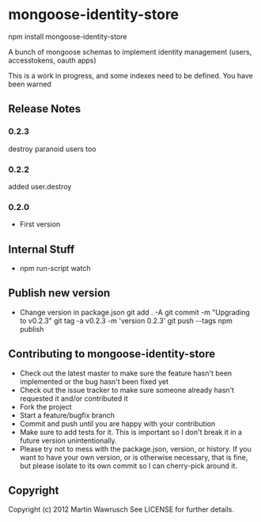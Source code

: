 mongoose-identity-store
===========================

npm install mongoose-identity-store

A bunch of mongoose schemas to implement identity management (users, accesstokens, oauth apps)

This is a work in progress, and some indexes need to be defined. You have been warned

## Release Notes

### 0.2.3
destroy paranoid users too

### 0.2.2
added user.destroy

### 0.2.0
* First version

## Internal Stuff

* npm run-script watch

## Publish new version

* Change version in package.json
git add . -A
git commit -m "Upgrading to v0.2.3"
git tag -a v0.2.3 -m 'version 0.2.3'
git push --tags
npm publish

## Contributing to mongoose-identity-store
 
* Check out the latest master to make sure the feature hasn't been implemented or the bug hasn't been fixed yet
* Check out the issue tracker to make sure someone already hasn't requested it and/or contributed it
* Fork the project
* Start a feature/bugfix branch
* Commit and push until you are happy with your contribution
* Make sure to add tests for it. This is important so I don't break it in a future version unintentionally.
* Please try not to mess with the package.json, version, or history. If you want to have your own version, or is otherwise necessary, that is fine, but please isolate to its own commit so I can cherry-pick around it.

## Copyright

Copyright (c) 2012 Martin Wawrusch See LICENSE for
further details.



